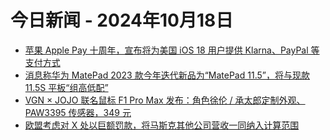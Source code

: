 # 今日新闻 - 2024年10月18日
- [苹果 Apple Pay 十周年，宣布将为美国 iOS 18 用户提供 Klarna、PayPal 等支付方式](https://www.ithome.com/0/803/167.htm)
- [消息称华为 MatePad 2023 款今年迭代新品为“MatePad 11.5”，将与现款 11.5S 平板“组高低配”](https://www.ithome.com/0/803/171.htm)
- [VGN × JOJO 联名鼠标 F1 Pro Max 发布：角色徐伦 / 承太郎定制外观、PAW3395 传感器，349 元](https://www.ithome.com/0/803/169.htm)
- [欧盟考虑对 X 处以巨额罚款，将马斯克其他公司营收一同纳入计算范围](https://www.ithome.com/0/803/168.htm)
